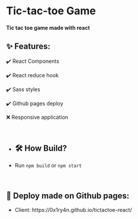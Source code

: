 <h1>Tic-tac-toe Game</h1>

<h4>Tic tac toe game made with react</h4>

<h2>✨ Features:</h2>
<p> ✔️ React Components </p>
<p> ✔️ React reduce hook</p>
<p> ✔️ Sass styles </p>  
<p> ✔️ Github pages deploy 
<p> ❌ Responsive application </p>

<br>

<ul><li><h2>🛠️ How Build?</h2></li></ul>
<ul>
  <li>Run <code>npm build</code> or <code>npm start</code></li>
</ul>

<br>

<h2>🚀 Deploy made on Github pages:</h2>
<ul>
  <li>Client: https://0x1ry4n.github.io/tictactoe-react/</li>
</ul>

